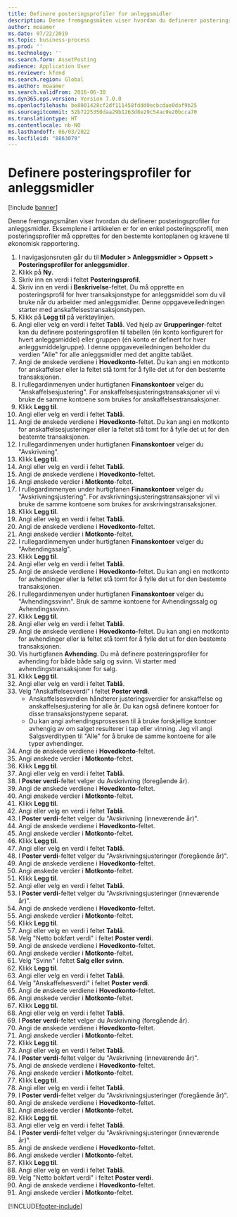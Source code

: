 ```yaml
---
title: Definere posteringsprofiler for anleggsmidler
description: Denne fremgangsmåten viser hvordan du definerer posteringsprofiler for anleggsmidler.
author: moaamer
ms.date: 07/22/2019
ms.topic: business-process
ms.prod: ''
ms.technology: ''
ms.search.form: AssetPosting
audience: Application User
ms.reviewer: kfend
ms.search.region: Global
ms.author: moaamer
ms.search.validFrom: 2016-06-30
ms.dyn365.ops.version: Version 7.0.0
ms.openlocfilehash: be8001428cf2df111458fddd0ecbcdae0daf9b25
ms.sourcegitcommit: 52b7225350daa29b1263d8e29c54ac9e20bcca70
ms.translationtype: HT
ms.contentlocale: nb-NO
ms.lasthandoff: 06/03/2022
ms.locfileid: "8863079"
---
```

# <a name="set-up-fixed-asset-posting-profiles"></a>Definere posteringsprofiler for anleggsmidler

[!include [banner](../../includes/banner.md)]

Denne fremgangsmåten viser hvordan du definerer posteringsprofiler for anleggsmidler. Eksemplene i artikkelen er for en enkel posteringsprofil, men posteringsprofiler må opprettes for den bestemte kontoplanen og kravene til økonomisk rapportering.

1. I navigasjonsruten går du til **Moduler > Anleggsmidler > Oppsett > Posteringsprofiler for anleggsmidler**.
2. Klikk på **Ny**.
3. Skriv inn en verdi i feltet **Posteringsprofil**.
4. Skriv inn en verdi i **Beskrivelse**-feltet. Du må opprette en posteringsprofil for hver transaksjonstype for anleggsmiddel som du vil bruke når du arbeider med anleggsmidler. Denne oppgaveveiledningen starter med anskaffelsestransaksjonstypen.  
5. Klikk på **Legg til** på verktøylinjen.
6. Angi eller velg en verdi i feltet **Tablå**. Ved hjelp av **Grupperinger**-feltet kan du definere posteringsprofilen til tabellen (én konto konfigurert for hvert anleggsmiddel) eller gruppen (én konto er definert for hver anleggsmiddelgruppe). I denne oppgaveveiledningen beholder du verdien "Alle" for alle anleggsmidler med det angitte tablået.  
7. Angi de ønskede verdiene i **Hovedkonto**-feltet. Du kan angi en motkonto for anskaffelser eller la feltet stå tomt for å fylle det ut for den bestemte transaksjonen.    
8. I rullegardinmenyen under hurtigfanen **Finanskontoer** velger du "Anskaffelsesjustering". For anskaffelsesjusteringstransaksjoner vil vi bruke de samme kontoene som brukes for anskaffelsestransaksjoner.  
9. Klikk **Legg til**.
10. Angi eller velg en verdi i feltet **Tablå**.
11. Angi de ønskede verdiene i **Hovedkonto**-feltet. Du kan angi en motkonto for anskaffelsesjusteringer eller la feltet stå tomt for å fylle det ut for den bestemte transaksjonen.    
12. I rullegardinmenyen under hurtigfanen **Finanskontoer** velger du "Avskrivning".
13. Klikk **Legg til**.
14. Angi eller velg en verdi i feltet **Tablå**.
15. Angi de ønskede verdiene i **Hovedkonto**-feltet.
16. Angi ønskede verdier i **Motkonto**-feltet.
17. I rullegardinmenyen under hurtigfanen **Finanskontoer** velger du "Avskrivningsjustering". For avskrivningsjusteringstransaksjoner vil vi bruke de samme kontoene som brukes for avskrivingstransaksjoner.  
18. Klikk **Legg til**.
19. Angi eller velg en verdi i feltet **Tablå**.
20. Angi de ønskede verdiene i **Hovedkonto**-feltet.
21. Angi ønskede verdier i **Motkonto**-feltet.
22. I rullegardinmenyen under hurtigfanen **Finanskontoer** velger du "Avhendingssalg".
23. Klikk **Legg til**.
24. Angi eller velg en verdi i feltet **Tablå**.
25. Angi de ønskede verdiene i **Hovedkonto**-feltet. Du kan angi en motkonto for avhendinger eller la feltet stå tomt for å fylle det ut for den bestemte transaksjonen.  
26. I rullegardinmenyen under hurtigfanen **Finanskontoer** velger du "Avhendingssvinn". Bruk de samme kontoene for Avhendingssalg og Avhendingssvinn.  
27. Klikk **Legg til**.
28. Angi eller velg en verdi i feltet **Tablå**.
29. Angi de ønskede verdiene i **Hovedkonto**-feltet. Du kan angi en motkonto for avhendinger eller la feltet stå tomt for å fylle det ut for den bestemte transaksjonen.  
30. Vis hurtigfanen **Avhending**. Du må definere posteringsprofiler for avhending for både både salg og svinn.  Vi starter med avhendingstransaksjoner for salg.  
31. Klikk **Legg til**.
32. Angi eller velg en verdi i feltet **Tablå**.
33. Velg "Anskaffelsesverdi" i feltet **Poster verdi**.
    * Anskaffelsesverdien håndterer justeringsverdier for anskaffelse og anskaffelsesjustering for alle år. Du kan også definere kontoer for disse transaksjonstypene separat.  
    * Du kan angi avhendingsprosessen til å bruke forskjellige kontoer avhengig av om salget resulterer i tap eller vinning. Jeg vil angi Salgsverditypen til "Alle" for å bruke de samme kontoene for alle typer avhendinger.  
34. Angi de ønskede verdiene i **Hovedkonto**-feltet.
35. Angi ønskede verdier i **Motkonto**-feltet.
36. Klikk **Legg til**.
37. Angi eller velg en verdi i feltet **Tablå**.
38. I **Poster verdi**-feltet velger du Avskrivning (foregående år).  
38. Angi de ønskede verdiene i **Hovedkonto**-feltet.
39. Angi ønskede verdier i **Motkonto**-feltet.
40. Klikk **Legg til**.
41. Angi eller velg en verdi i feltet **Tablå**.
42. I **Poster verdi**-feltet velger du "Avskrivning (inneværende år)".
43. Angi de ønskede verdiene i **Hovedkonto**-feltet.
44. Angi ønskede verdier i **Motkonto**-feltet.
45. Klikk **Legg til**.
46. Angi eller velg en verdi i feltet **Tablå**.
47. I **Poster verdi**-feltet velger du "Avskrivningsjusteringer (foregående år)".
48. Angi de ønskede verdiene i **Hovedkonto**-feltet.
49. Angi ønskede verdier i **Motkonto**-feltet.
50. Klikk **Legg til**.
51. Angi eller velg en verdi i feltet **Tablå**.
52. I **Poster verdi**-feltet velger du "Avskrivningsjusteringer (inneværende år)".
53. Angi de ønskede verdiene i **Hovedkonto**-feltet.
54. Angi ønskede verdier i **Motkonto**-feltet.
55. Klikk **Legg til**.
56. Angi eller velg en verdi i feltet **Tablå**.
57. Velg "Netto bokført verdi" i feltet **Poster verdi**.
58. Angi de ønskede verdiene i **Hovedkonto**-feltet.
59. Angi ønskede verdier i **Motkonto**-feltet.
60. Velg "Svinn" i feltet **Salg eller svinn**.
61. Klikk **Legg til**.
62. Angi eller velg en verdi i feltet **Tablå**.
63. Velg "Anskaffelsesverdi" i feltet **Poster verdi**.
64. Angi de ønskede verdiene i **Hovedkonto**-feltet.
65. Angi ønskede verdier i **Motkonto**-feltet.
66. Klikk **Legg til**.
67. Angi eller velg en verdi i feltet **Tablå**.
67. I **Poster verdi**-feltet velger du Avskrivning (foregående år).  
68. Angi de ønskede verdiene i **Hovedkonto**-feltet.
69. Angi ønskede verdier i **Motkonto**-feltet.
70. Klikk **Legg til**.
71. Angi eller velg en verdi i feltet **Tablå**.
72. I **Poster verdi**-feltet velger du "Avskrivning (inneværende år)".
73. Angi de ønskede verdiene i **Hovedkonto**-feltet.
74. Angi ønskede verdier i **Motkonto**-feltet.
75. Klikk **Legg til**.
76. Angi eller velg en verdi i feltet **Tablå**.
77. I **Poster verdi**-feltet velger du "Avskrivningsjusteringer (foregående år)".
78. Angi de ønskede verdiene i **Hovedkonto**-feltet.
79. Angi ønskede verdier i **Motkonto**-feltet.
80. Klikk **Legg til**.
81. Angi eller velg en verdi i feltet **Tablå**.
82. I **Poster verdi**-feltet velger du "Avskrivningsjusteringer (inneværende år)".
83. Angi de ønskede verdiene i **Hovedkonto**-feltet.
84. Angi ønskede verdier i **Motkonto**-feltet.
85. Klikk **Legg til**.
86. Angi eller velg en verdi i feltet **Tablå**.
87. Velg "Netto bokført verdi" i feltet **Poster verdi**.
88. Angi de ønskede verdiene i **Hovedkonto**-feltet.
89. Angi ønskede verdier i **Motkonto**-feltet.



[!INCLUDE[footer-include](../../../includes/footer-banner.md)]
